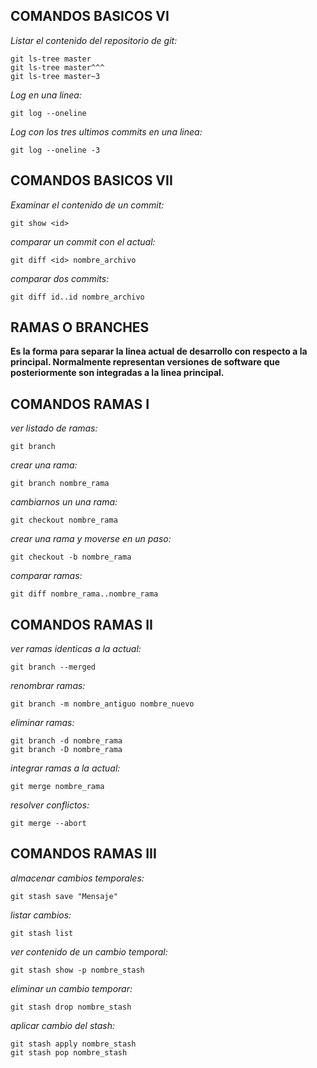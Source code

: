 ## COMANDOS BASICOS VI

*Listar el contenido del repositorio de git:*

~~~
git ls-tree master 
git ls-tree master^^^
git ls-tree master~3
~~~

*Log en una linea:*

`git log --oneline`

*Log con los tres ultimos commits en una linea:*

`git log --oneline -3`

## COMANDOS BASICOS VII

*Examinar el contenido de un commit:*

`git show <id>`

*comparar un commit con el actual:*

`git diff <id> nombre_archivo`

*comparar dos commits:*

`git diff id..id nombre_archivo`

## RAMAS O BRANCHES

**Es la forma para separar la linea actual de desarrollo con respecto a la principal. Normalmente representan versiones de software que posteriormente son integradas a la linea principal.**

## COMANDOS RAMAS I

*ver listado de ramas:*

`git branch`

*crear una rama:*

`git branch nombre_rama`

*cambiarnos un una rama:*

`git checkout nombre_rama`

*crear una rama y moverse en un paso:*

`git checkout -b nombre_rama`

*comparar ramas:*

`git diff nombre_rama..nombre_rama`

## COMANDOS RAMAS II

*ver ramas identicas a la actual:*

`git branch --merged`

*renombrar ramas:*

`git branch -m nombre_antiguo nombre_nuevo`

*eliminar ramas:*

~~~
git branch -d nombre_rama
git branch -D nombre_rama
~~~

*integrar ramas a la actual:*

`git merge nombre_rama`

*resolver conflictos:*

`git merge --abort`

## COMANDOS RAMAS III

*almacenar cambios temporales:*

`git stash save "Mensaje"`

*listar cambios:*

`git stash list`

*ver contenido de un cambio temporal:*

`git stash show -p nombre_stash`

*eliminar un cambio temporar:*

`git stash drop nombre_stash`

*aplicar cambio del stash:*

~~~
git stash apply nombre_stash
git stash pop nombre_stash
~~~


